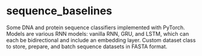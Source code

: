 # sequence_baselines
Some DNA and protein sequence classifiers implemented with PyTorch. 
Models are various RNN models: vanilla RNN, GRU, and LSTM, which can each be bidirectional and include an embedding layer.
Custom dataset class to store, prepare, and batch sequence datasets in FASTA format.
